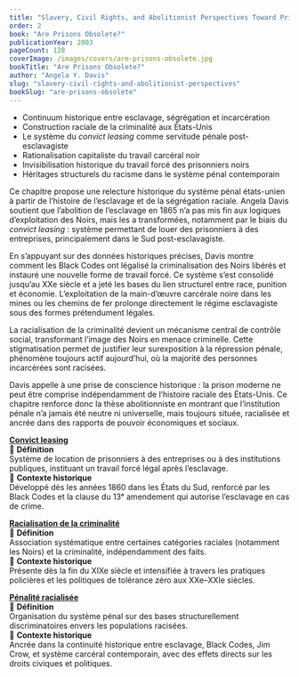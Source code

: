 ```yaml
---
title: "Slavery, Civil Rights, and Abolitionist Perspectives Toward Prison"
order: 2
book: "Are Prisons Obsolete?"
publicationYear: 2003
pageCount: 128
coverImage: /images/covers/are-prisons-obsolete.jpg
bookTitle: "Are Prisons Obsolete?"
author: "Angela Y. Davis"
slug: "slavery-civil-rights-and-abolitionist-perspectives"
bookSlug: "are-prisons-obsolete"
---
```


<!--themes:start-->
- Continuum historique entre esclavage, ségrégation et incarcération  
- Construction raciale de la criminalité aux États-Unis  
- Le système du *convict leasing* comme servitude pénale post-esclavagiste  
- Rationalisation capitaliste du travail carcéral noir  
- Invisibilisation historique du travail forcé des prisonniers noirs  
- Héritages structurels du racisme dans le système pénal contemporain  
<!--themes:end-->

<!--summary:start-->
Ce chapitre propose une relecture historique du système pénal états-unien à partir de l’histoire de l’esclavage et de la ségrégation raciale. Angela Davis soutient que l’abolition de l’esclavage en 1865 n’a pas mis fin aux logiques d’exploitation des Noirs, mais les a transformées, notamment par le biais du *convict leasing* : système permettant de louer des prisonniers à des entreprises, principalement dans le Sud post-esclavagiste.

En s’appuyant sur des données historiques précises, Davis montre comment les Black Codes ont légalisé la criminalisation des Noirs libérés et instauré une nouvelle forme de travail forcé. Ce système s’est consolidé jusqu’au XXe siècle et a jeté les bases du lien structurel entre race, punition et économie. L’exploitation de la main-d’œuvre carcérale noire dans les mines ou les chemins de fer prolonge directement le régime esclavagiste sous des formes prétendument légales.

La racialisation de la criminalité devient un mécanisme central de contrôle social, transformant l’image des Noirs en menace criminelle. Cette stigmatisation permet de justifier leur surexposition à la répression pénale, phénomène toujours actif aujourd’hui, où la majorité des personnes incarcérées sont racisées.

Davis appelle à une prise de conscience historique : la prison moderne ne peut être comprise indépendamment de l’histoire raciale des États-Unis. Ce chapitre renforce donc la thèse abolitionniste en montrant que l’institution pénale n’a jamais été neutre ni universelle, mais toujours située, racialisée et ancrée dans des rapports de pouvoir économiques et sociaux.  
<!--summary:end-->

<!--concepts:start-->

[**Convict leasing**](/concepts/convict-leasing)  
🔹 **Définition**  
Système de location de prisonniers à des entreprises ou à des institutions publiques, instituant un travail forcé légal après l’esclavage.  
🔹 **Contexte historique**  
Développé dès les années 1860 dans les États du Sud, renforcé par les Black Codes et la clause du 13ᵉ amendement qui autorise l’esclavage en cas de crime.

[**Racialisation de la criminalité**](/concepts/racialisation-criminalite)  
🔹 **Définition**  
Association systématique entre certaines catégories raciales (notamment les Noirs) et la criminalité, indépendamment des faits.  
🔹 **Contexte historique**  
Présente dès la fin du XIXe siècle et intensifiée à travers les pratiques policières et les politiques de tolérance zéro aux XXe–XXIe siècles.

[**Pénalité racialisée**](/concepts/penalite-racialisee)  
🔹 **Définition**  
Organisation du système pénal sur des bases structurellement discriminatoires envers les populations racisées.  
🔹 **Contexte historique**  
Ancrée dans la continuité historique entre esclavage, Black Codes, Jim Crow, et système carcéral contemporain, avec des effets directs sur les droits civiques et politiques.  
<!--concepts:end-->
